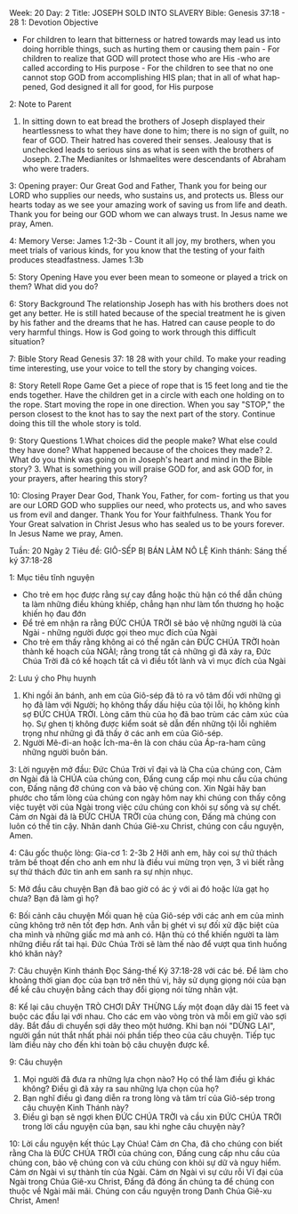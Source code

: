 Week: 20
Day: 2
Title: JOSEPH SOLD INTO SLAVERY
Bible: Genesis 37:18 - 28
1: Devotion Objective
- For children to learn that bitterness or hatred towards may lead us into doing horrible things, such as hurting them or causing them pain - For children to realize that GOD will protect those who are His -who are called according to His purpose - For the children to see that no one cannot stop GOD from accomplishing HIS plan; that in all of what hap- pened, God designed it all for good, for His purpose

2: Note to Parent
1. In sitting down to eat bread the brothers of Joseph displayed their heartlessness to what they have done to him; there is no sign of guilt, no fear of GOD. Their hatred has covered their senses. Jealousy that is unchecked leads to serious sins as what is seen with the brothers of Joseph. 
2.The Medianites or Ishmaelites were descendants of Abraham who were traders.

3: Opening prayer:
Our Great God and Father, Thank you for being our LORD who supplies our needs, who sustains us, and protects us. Bless our hearts today as we see your amazing work of saving us from life and death. Thank you for being our GOD whom we can always trust. In Jesus name we pray, Amen.

4: Memory Verse:
James 1:2-3b - Count it all joy, my brothers, when you meet trials of various kinds, for you know that the testing of your faith produces steadfastness. James 1:3b 

5: Story Opening
Have you ever been mean to someone or played a trick on them? What did you do?

6: Story Background
 The relationship Joseph has with his brothers does not get any better. He is still hated because of the special treatment he is given by his father and the dreams that he has. Hatred can cause people to do very harmful things. How is God going to work through this difficult situation?

7: Bible Story
Read Genesis 37: 18 28 with your child. To make your reading time interesting, use your voice to tell the story by changing voices.

8: Story Retell
Rope Game Get a piece of rope that is 15 feet long and tie the ends together. Have the children get in a circle with each one holding on to the rope. Start moving the rope in one direction. When you say "STOP," the person closest to the knot has to say the next part of the story. Continue doing this till the whole story is told. 

9: Story Questions
1.What choices did the people make? What else could they have done? What happened because of the choices they made? 
2. What do you think was going on in Joseph's heart and mind in the Bible story? 
3. What is something you will praise GOD for, and ask GOD for, in your prayers, after hearing this story?

10: Closing Prayer
Dear God, Thank You, Father, for com- forting us that you are our LORD GOD who supplies our need, who protects us, and who saves us from evil and danger. Thank You for Your faithfulness. Thank You for Your Great salvation in Christ Jesus who has sealed us to be yours forever. In Jesus Name we pray, Amen.


Tuần: 20
Ngày 2
Tiêu đề: GIÔ-SẾP BỊ BÁN LÀM NÔ LỆ
Kinh thánh: Sáng thế ký 37:18-28

1: Mục tiêu tĩnh nguyện
- Cho trẻ em học được rằng sự cay đắng hoặc thù hận có thể dẫn chúng ta làm những điều khủng khiếp, chẳng hạn như làm tổn thương họ hoặc khiến họ đau đớn 
- Để trẻ em nhận ra rằng ĐỨC CHÚA TRỜI sẽ bảo vệ những người là của Ngài - những người được gọi theo mục đích của Ngài 
- Cho trẻ em thấy rằng không ai có thể ngăn cản ĐỨC CHÚA TRỜI hoàn thành kế hoạch của NGÀI; rằng trong tất cả những gì đã xảy ra, Đức Chúa Trời đã có kế hoạch tất cả vì điều tốt lành và vì mục đích của Ngài

2: Lưu ý cho Phụ huynh
1. Khi ngồi ăn bánh, anh em của Giô-sép đã tỏ ra vô tâm đối với những gì họ đã làm với Người; họ không thấy dấu hiệu của tội lỗi, họ không kính sợ ĐỨC CHÚA TRỜI. Lòng căm thù của họ đã bao trùm các cảm xúc của họ. Sự ghen tị không được kiểm soát sẽ dẫn đến những tội lỗi nghiêm trọng như những gì đã thấy ở các anh em của Giô-sép.
2. Người Mê-đi-an hoặc Ích-ma-ên là con cháu của Áp-ra-ham cũng những người buôn bán.

3: Lời nguyện mở đầu:
Đức Chúa Trời vĩ đại và là Cha của chúng con, Cảm ơn Ngài đã là CHÚA của chúng con, Đấng cung cấp mọi nhu cầu của chúng con, Đấng nâng đỡ chúng con và bảo vệ chúng con. Xin Ngài hãy ban phước cho tấm lòng của chúng con ngày hôm nay khi chúng con thấy công việc tuyệt vời của Ngài trong việc cứu chúng con khỏi sự sống và sự chết. Cảm ơn Ngài đã là ĐỨC CHÚA TRỜI của chúng con, Đấng mà chúng con luôn có thể tin cậy. Nhân danh Chúa Giê-xu Christ, chúng con cầu nguyện, Amen.

4: Câu gốc thuộc lòng:
Gia-cơ 1: 2-3b 
2 Hỡi anh em, hãy coi sự thử thách trăm bề thoạt đến cho anh em như là điều vui mừng trọn vẹn, 3 vì biết rằng sự thử thách đức tin anh em sanh ra sự nhịn nhục.

5: Mở đầu câu chuyện
Bạn đã bao giờ có ác ý với ai đó hoặc lừa gạt họ chưa? Bạn đã làm gì họ?

6: Bối cảnh câu chuyện
 Mối quan hệ của Giô-sép với các anh em của mình cũng không trở nên tốt đẹp hơn. Anh vẫn bị ghét vì sự đối xử đặc biệt của cha mình và những giấc mơ mà anh có. Hận thù có thể khiến người ta làm những điều rất tai hại. Đức Chúa Trời sẽ làm thế nào để vượt qua tình huống khó khăn này?

7: Câu chuyện Kinh thánh
Đọc Sáng-thế Ký 37:18-28 với các bé. Để làm cho khoảng thời gian đọc của bạn trở nên thú vị, hãy sử dụng giọng nói của bạn để kể câu chuyện bằng cách thay đổi giọng nói từng nhân vật.

8: Kể lại câu chuyện
TRÒ CHƠI DÂY THỪNG
 Lấy một đoạn dây dài 15 feet và buộc các đầu lại với nhau. Cho các em vào vòng tròn và mỗi em giữ vào sợi dây. Bắt đầu di chuyển sợi dây theo một hướng. Khi bạn nói "DỪNG LẠI", người gần nút thắt nhất phải nói phần tiếp theo của câu chuyện. Tiếp tục làm điều này cho đến khi toàn bộ câu chuyện được kể.

9: Câu chuyện
1. Mọi người đã đưa ra những lựa chọn nào? Họ có thể làm điều gì khác không? Điều gì đã xảy ra sau những lựa chọn của họ?
2. Bạn nghĩ điều gì đang diễn ra trong lòng và tâm trí của Giô-sép trong câu chuyện Kinh Thánh này?
3. Điều gì bạn sẽ ngợi khen ĐỨC CHÚA TRỜI và cầu xin ĐỨC CHÚA TRỜI trong lời cầu nguyện của bạn, sau khi nghe câu chuyện này?

10: Lời cầu nguyện kết thúc
Lạy Chúa! Cảm ơn Cha, đã cho chúng con biết rằng Cha là ĐỨC CHÚA TRỜI của chúng con, Đấng cung cấp nhu cầu của chúng con, bảo vệ chúng con và cứu chúng con khỏi sự dữ và nguy hiểm. Cảm ơn Ngài vì sự thành tín của Ngài. Cảm ơn Ngài vì sự cứu rỗi Vĩ đại của Ngài trong Chúa Giê-xu Christ, Đấng đã đóng ấn chúng ta để chúng con thuộc về Ngài mãi mãi. Chúng con cầu nguyện trong Danh Chúa Giê-xu Christ, Amen!
